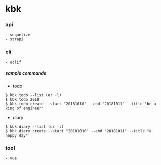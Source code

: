 # kbk


### api
```
- sequelize
- strapi
```

### cli
```
- oclif
```

##### sample commands
- todo
```
$ kbk todo --list (or -l)
$ kbk todo 2018
$ kbk todo create --start "20181010" --end "20181011" --title "be a king of engineer" 
```

- diary
```
$ kbk diary --list (or -l)
$ kbk diary create --start "20181010" --end "20181011" --title "a happy day"
```

### tool
```
- vue
```
